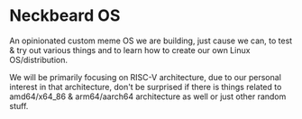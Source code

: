 # Neckbeard OS

An opinionated custom meme OS we are building, just cause we can, to test & try out various things and to learn how to create our own Linux OS/distribution.

We will be primarily focusing on RISC-V architecture, due to our personal interest in that architecture, don't be surprised if there is things related to amd64/x64_86 & arm64/aarch64 architecture as well or just other random stuff.
<!--

**Here are some ideas to get you started:**

🙋‍♀️ A short introduction - what is your organization all about?
🌈 Contribution guidelines - how can the community get involved?
👩‍💻 Useful resources - where can the community find your docs? Is there anything else the community should know?
🍿 Fun facts - what does your team eat for breakfast?
🧙 Remember, you can do mighty things with the power of [Markdown](https://docs.github.com/github/writing-on-github/getting-started-with-writing-and-formatting-on-github/basic-writing-and-formatting-syntax)
-->
